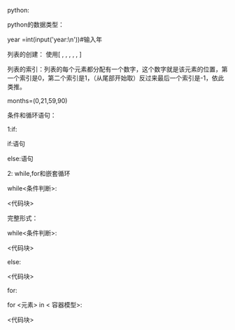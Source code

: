 python:

python的数据类型：

year =int(input('year:\n'))#输入年

列表的创建： 使用[ , , , , , ]

列表的索引：列表的每个元素都分配有一个数字，这个数字就是该元素的位置，第一个索引是0，第二个索引是1，（从尾部开始取）反过来最后一个索引是-1，依此类推。

  months=(0,21,59,90)



条件和循环语句：

1:if:

if:语句

else:语句

2: while,for和嵌套循环

while<条件判断>:

<代码块>

完整形式：

while<条件判断>:

<代码块>

else:

<代码块>

for:

for <元素> in < 容器模型>:

<代码块>